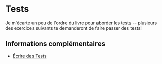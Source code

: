 # Tests

Je m'écarte un peu de l'ordre du livre pour aborder les tests -- plusieurs des exercices suivants te demanderont de faire passer des tests!

## Informations complémentaires

- [Écrire des Tests](https://jimskapt.github.io/rust-book-fr/ch11-00-testing.html)
